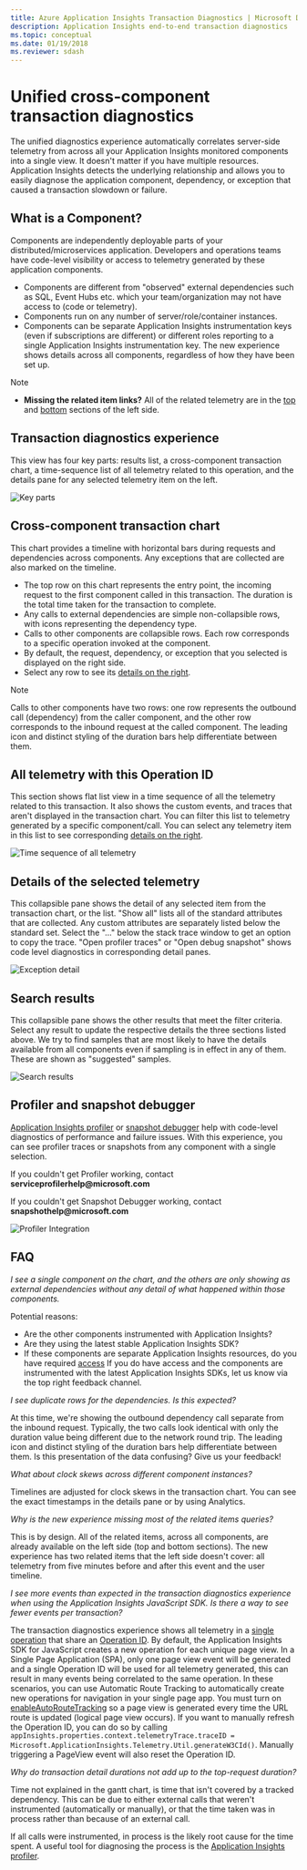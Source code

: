 ```yaml
---
title: Azure Application Insights Transaction Diagnostics | Microsoft Docs
description: Application Insights end-to-end transaction diagnostics
ms.topic: conceptual
ms.date: 01/19/2018
ms.reviewer: sdash
---
```


# Unified cross-component transaction diagnostics

The unified diagnostics experience automatically correlates server-side telemetry from across all your Application Insights monitored components into a single view. It doesn't matter if you have multiple resources. Application Insights detects the underlying relationship and allows you to easily diagnose the application component, dependency, or exception that caused a transaction slowdown or failure.

## What is a Component?

Components are independently deployable parts of your distributed/microservices application. Developers and operations teams have code-level visibility or access to telemetry generated by these application components.

* Components are different from "observed" external dependencies such as SQL, Event Hubs etc. which your team/organization may not have access to (code or telemetry).
* Components run on any number of server/role/container instances.
* Components can be separate Application Insights instrumentation keys (even if subscriptions are different) or different roles reporting to a single Application Insights instrumentation key. The new experience shows details across all components, regardless of how they have been set up.

> [!NOTE]
> * **Missing the related item links?** All of the related telemetry are in the [top](#cross-component-transaction-chart) and [bottom](#all-telemetry-with-this-operation-id) sections of the left side. 

## Transaction diagnostics experience
This view has four key parts: results list, a cross-component transaction chart, a time-sequence list of all telemetry related to this operation, and the details pane for any selected telemetry item on the left.

![Key parts](media/transaction-diagnostics/4partsCrossComponent.png)

## Cross-component transaction chart

This chart provides a timeline with horizontal bars during requests and dependencies across components. Any exceptions that are collected are also marked on the timeline.

* The top row on this chart represents the entry point, the incoming request to the first component called in this transaction. The duration is the total time taken for the transaction to complete.
* Any calls to external dependencies are simple non-collapsible rows, with icons representing the dependency type.
* Calls to other components are collapsible rows. Each row corresponds to a specific operation invoked at the component.
* By default, the request, dependency, or exception that you selected is displayed on the right side.
* Select any row to see its [details on the right](#details-of-the-selected-telemetry). 

> [!NOTE]
> Calls to other components have two rows: one row represents the outbound call (dependency) from the caller component, and the other row corresponds to the inbound request at the called component. The leading icon and distinct styling of the duration bars help differentiate between them.

## All telemetry with this Operation ID

This section shows flat list view in a time sequence of all the telemetry related to this transaction. It also shows the custom events, and traces that aren't displayed in the transaction chart. You can filter this list to telemetry generated by a specific component/call. You can select any telemetry item in this list to see corresponding [details on the right](#details-of-the-selected-telemetry).

![Time sequence of all telemetry](media/transaction-diagnostics/allTelemetryDrawerOpened.png)

## Details of the selected telemetry

This collapsible pane shows the detail of any selected item from the transaction chart, or the list. "Show all" lists all of the standard attributes that are collected. Any custom attributes are separately listed below the standard set. Select the "..." below the stack trace window to get an option to copy the trace. "Open profiler traces" or "Open debug snapshot" shows code level diagnostics in corresponding detail panes.

![Exception detail](media/transaction-diagnostics/exceptiondetail.png)

## Search results

This collapsible pane shows the other results that meet the filter criteria. Select any result to update the respective details the three sections listed above. We try to find samples that are most likely to have the details available from all components even if sampling is in effect in any of them. These are shown as "suggested" samples.

![Search results](media/transaction-diagnostics/searchResults.png)

## Profiler and snapshot debugger

[Application Insights profiler](./profiler.md) or [snapshot debugger](snapshot-debugger.md) help with code-level diagnostics of performance and failure issues. With this experience, you can see profiler traces or snapshots from any component with a single selection.

If you couldn't get Profiler working, contact **serviceprofilerhelp\@microsoft.com**

If you couldn't get Snapshot Debugger working, contact **snapshothelp\@microsoft.com**

![Profiler Integration](media/transaction-diagnostics/profilerTraces.png)

## FAQ

*I see a single component on the chart, and the others are only showing as external dependencies without any detail of what happened within those components.*

Potential reasons:

* Are the other components instrumented with Application Insights?
* Are they using the latest stable Application Insights SDK?
* If these components are separate Application Insights resources, do you have required [access](resources-roles-access-control.md)
If you do have access and the components are instrumented with the latest Application Insights SDKs, let us know via the top right feedback channel.

*I see duplicate rows for the dependencies. Is this expected?*

At this time, we're showing the outbound dependency call separate from the inbound request. Typically, the two calls look identical with only the duration value being different due to the network round trip. The leading icon and distinct styling of the duration bars help differentiate between them. Is this presentation of the data confusing? Give us your feedback!

*What about clock skews across different component instances?*

Timelines are adjusted for clock skews in the transaction chart. You can see the exact timestamps in the details pane or by using Analytics.

*Why is the new experience missing most of the related items queries?*

This is by design. All of the related items, across all components, are already available on the left side (top and bottom sections). The new experience has two related items that the left side doesn't cover: all telemetry from five minutes before and after this event and the user timeline.

*I see more events than expected in the transaction diagnostics experience when using the Application Insights JavaScript SDK. Is there a way to see fewer events per transaction?*

The transaction diagnostics experience shows all telemetry in a [single operation](correlation.md#data-model-for-telemetry-correlation) that share an [Operation ID](data-model-context.md#operation-id). By default, the Application Insights SDK for JavaScript creates a new operation for each unique page view. In a Single Page Application (SPA), only one page view event will be generated and a single Operation ID will be used for all telemetry generated, this can result in many events being correlated to the same operation. In these scenarios, you can use Automatic Route Tracking to automatically create new operations for navigation in your single page app. You must turn on [enableAutoRouteTracking](javascript.md#single-page-applications) so a page view is generated every time the URL route is updated (logical page view occurs). If you want to manually refresh the Operation ID, you can do so by calling `appInsights.properties.context.telemetryTrace.traceID = Microsoft.ApplicationInsights.Telemetry.Util.generateW3CId()`. Manually triggering a PageView event will also reset the Operation ID.

*Why do transaction detail durations not add up to the top-request duration?*

Time not explained in the gantt chart, is time that isn't covered by a tracked dependency.
This can be due to either external calls that weren't instrumented (automatically or manually), or that the time taken was in process rather than because of an external call.

If all calls were instrumented, in process is the likely root cause for the time spent. A useful tool for diagnosing the process is the [Application Insights profiler](./profiler.md).
